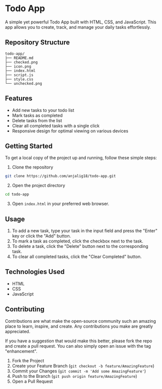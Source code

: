 
# Todo App

A simple yet powerful Todo App built with HTML, CSS, and JavaScript. This app allows you to create, track, and manage your daily tasks effortlessly.

## Repository Structure

```
todo-app/
├── README.md
├── checked.png
├── icon.png
├── index.html
├── script.js
├── style.css
└── unchecked.png
```

## Features

- Add new tasks to your todo list
- Mark tasks as completed
- Delete tasks from the list
- Clear all completed tasks with a single click
- Responsive design for optimal viewing on various devices

## Getting Started

To get a local copy of the project up and running, follow these simple steps:

1. Clone the repository

```sh
git clone https://github.com/anjalig18/todo-app.git
```

2. Open the project directory

```sh
cd todo-app
```

3. Open `index.html` in your preferred web browser.

## Usage

1. To add a new task, type your task in the input field and press the "Enter" key or click the "Add" button.
2. To mark a task as completed, click the checkbox next to the task.
3. To delete a task, click the "Delete" button next to the corresponding task.
4. To clear all completed tasks, click the "Clear Completed" button.

## Technologies Used

- HTML
- CSS
- JavaScript

## Contributing

Contributions are what make the open-source community such an amazing place to learn, inspire, and create. Any contributions you make are greatly appreciated.

If you have a suggestion that would make this better, please fork the repo and create a pull request. You can also simply open an issue with the tag "enhancement".

1. Fork the Project
2. Create your Feature Branch (`git checkout -b feature/AmazingFeature`)
3. Commit your Changes (`git commit -m 'Add some AmazingFeature'`)
4. Push to the Branch (`git push origin feature/AmazingFeature`)
5. Open a Pull Request




